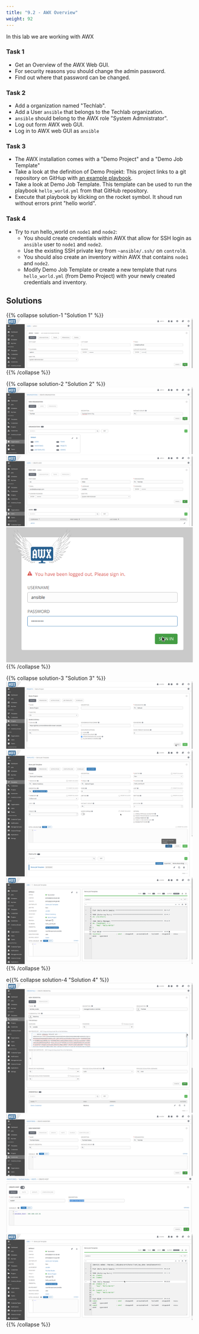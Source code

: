 ```yaml
---
title: "9.2 - AWX Overview"
weight: 92
---
```


In this lab we are working with AWX

### Task 1

- Get an Overview of the AWX Web GUI.
- For security reasons you should change the admin password.
- Find out where that password can be changed.

### Task 2

- Add a organization named "Techlab".
- Add a User `ansible` that belongs to the Techlab organization.
- `ansible` should belong to the AWX role "System Admnistrator".
- Log out form AWX web GUI.
- Log in to AWX web GUI as `ansible`

### Task 3

- The AWX installation comes with a "Demo Project" and a "Demo Job Template"
- Take a look at the definition of Demo Projekt: This project links to a git repository on GitHup with [an example playbook](https://github.com/ansible/ansible-tower-samples).
- Take a look at Demo Job Template. This template can be used to run the playbook `hello_world.yml` from that GitHub repository.
- Execute that playbook by klicking on the rocket symbol. It shoud run without errors print "hello world".

### Task 4

- Try to run hello_world on `node1` and `node2`:
  - You should create credentials within AWX that allow for SSH login as `ansible` user to `node1` and `node2`.
  - Use the existing SSH private key from `~ansible/.ssh/` on `control0`.
  - You should also create an inventory within AWX that contains `node1` and `node2`.
  - Modify Demo Job Template or create a new template that runs `hello_world.yml` (from Demo Project) with your newly created credentials and inventory.


## Solutions
{{% collapse solution-1 "Solution 1" %}}
![Change AWX admin password](awx002.png)
{{% /collapse %}}

{{% collapse solution-2 "Solution 2" %}}
![Add Techlab organization](awx003.png)
![Add `ansible` user](awx004.png)
![AWX login as `ansible`](awx005.png)
{{% /collapse %}}

{{% collapse solution-3 "Solution 3" %}}
![Demo Projekt](awx006.png)
![Demo Job Template](awx007.png)
![Demo job run](awx008.png)
{{% /collapse %}}

e{{% collapse solution-4 "Solution 4" %}}
![New credentials](awx009.png)
![New inventory](awx010.png)
![Add a host](awx011.png)
![Demo job run on nodes](awx012.png)
{{% /collapse %}}


